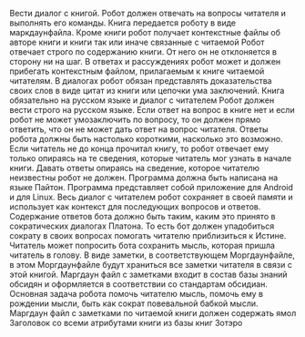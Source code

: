 Вести диалог с книгой. Робот должен отвечать на вопросы читателя и выполнять его команды. 
Книга передается роботу в виде маркдаунфайла. 
Кроме книги робот получает контекстные файлы об авторе книги и книги так или иначе связанные с читаемой 
Робот отвечает строго по содержанию книги. От него он не отклоняется в сторону ни на шаг.
В ответах и рассуждениях робот может и должен прибегать контекстным файлом, прилагаемым к книге читаемой читателям.
В диалогах робот обязан представлять доказательства своих слов в виде цитат из книги или цепочки ума заключений. 
Книга обязательно на русском языке и диалог с читателем Робот должен вести строго на русском языке. 
Если ответ на вопрос в книге нет и если робот не может умозаключить по вопросу, то он должен прямо ответить, что он не может дать ответ на вопрос читателя. 
Ответы робота должны быть настолько короткими, насколько это возможно. 
Если читатель не до конца прочитал книгу, то робот отвечает ему только опираясь на те сведения, которые читатель мог узнать в начале книги. Давать ответы опираясь на сведение, которое читателю неизвестны робот не должен. 
Программа должна быть написана на языке Пайтон. 
Программа представляет собой приложение для Android и для Linux. 
Весь диалог с читателем робот сохраняет в своей памяти и использует как контекст для последующих вопросов и ответов. 
Содержание ответов бота должно быть таким, каким это принято в сократических диалогах Платона. То есть бот должен упадобиться сократу в своих вопросах помогать читателю приблизиться к Истине. 
Читатель может попросить бота сохранить мысль, которая пришла читатель в голову. В виде заметки, в соответствующем Моргдаунфайле, в этом Моргдаунфайле будут храниться все заметки читателя в связи с этой книгой. 
Маргдаун файл с заметками входит в состав базы знаний обсидян и оформляется в соответствии со стандартам обсидиан. 
Основная задача робота помочь читателю мысль, помочь ему в рождении мысли, быть как сократ повевальной бабкой мысли. 
Маргдаун файл с заметками по читаемой книги должен содержать ямол Заголовок со всеми атрибутами книги из базы книг Зотэро 